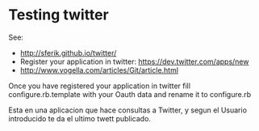 Testing twitter
==============

See:

  *   http://sferik.github.io/twitter/
  *   Register your application in twitter: https://dev.twitter.com/apps/new 
  *   http://www.vogella.com/articles/Git/article.html

Once you have registered your application in twitter fill 
configure.rb.template with your Oauth data
and rename it to configure.rb

Esta en una aplicacion que hace consultas a Twitter, y segun el Usuario introducido te da el ultimo twett publicado.

